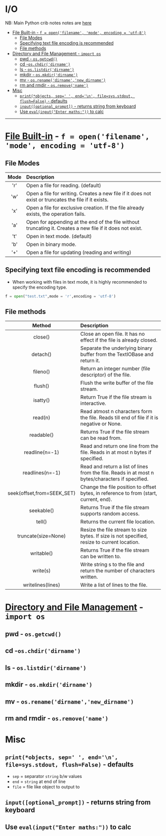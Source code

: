 # I/O <!-- omit in toc -->

NB: Main Python crib notes notes are [here](./Python_crib_notes.md)

<!-- @import "[TOC]" {cmd="toc" depthFrom=1 depthTo=6 orderedList=false} -->

<!-- code_chunk_output -->
- [File Built-in - `f = open('filename', 'mode', encoding = 'utf-8')`](#file-built-in---f--openfilename-mode-encoding--utf-8)
  - [File Modes](#file-modes)
  - [Specifying text file encoding is recommended](#specifying-text-file-encoding-is-recommended)
  - [File methods](#file-methods)
- [Directory and File Management - `import os`](#directory-and-file-management---import-os)
  - [pwd - `os.getcwd()`](#pwd---osgetcwd)
  - [cd -`os.chdir('dirname')`](#cd--oschdirdirname)
  - [ls - `os.listdir('dirname')`](#ls---oslistdirdirname)
  - [mkdir - `os.mkdir('dirname')`](#mkdir---osmkdirdirname)
  - [mv - `os.rename('dirname','new_dirname')`](#mv---osrenamedirnamenewdirname)
  - [rm and rmdir - `os.remove('name')`](#rm-and-rmdir---osremovename)
- [Misc](#misc)
  - [`print(*objects, sep=' ', end='\n', file=sys.stdout, flush=False)` - defaults](#printobjects-sep--endn-filesysstdout-flushfalse---defaults)
  - [`input([optional_prompt])` - returns string from keyboard](#inputoptionalprompt---returns-string-from-keyboard)
  - [Use `eval(input("Enter maths:"))` to calc](#use-evalinput%22enter-maths%22-to-calc)
<!-- /code_chunk_output -->

---

# [File Built-in](https://www.programiz.com/python-programming/file-operation) - `f = open('filename', 'mode', encoding = 'utf-8')`

## File Modes

Mode | Description
:---:|:-----------
'r' | Open a file for reading. (default)
'w' | Open a file for writing. Creates a new file if it does not exist or truncates the file if it exists.
'x' | Open a file for exclusive creation. If the file already exists, the operation fails.
'a' | Open for appending at the end of the file without truncating it. Creates a new file if it does not exist.
't' | Open in text mode. (default)
'b' | Open in binary mode.
'+' | Open a file for updating (reading and writing)

## Specifying text file encoding is recommended

- When working with files in text mode, it is highly recommended to specify the encoding type.

```python
f = open("test.txt",mode = 'r',encoding = 'utf-8')
```

## File methods

Method | Description
:-----:|:-----------
close() | Close an open file. It has no effect if the file is already closed.
detach() | Separate the underlying binary buffer from the TextIOBase and return it.
fileno() | Return an integer number (file descriptor) of the file.
flush() | Flush the write buffer of the file stream.
isatty() | Return True if the file stream is interactive.
read(n) | Read atmost n characters form the file. Reads till end of file if it is negative or None.
readable() | Returns True if the file stream can be read from.
readline(n=-1) | Read and return one line from the file. Reads in at most n bytes if specified.
readlines(n=-1) | Read and return a list of lines from the file. Reads in at most n bytes/characters if specified.
seek(offset,from=SEEK_SET) | Change the file position to offset bytes, in reference to from (start, current, end).
seekable() | Returns True if the file stream supports random access.
tell() | Returns the current file location.
truncate(size=None) | Resize the file stream to size bytes. If size is not specified, resize to current location.
writable() | Returns True if the file stream can be written to.
write(s) | Write string s to the file and return the number of characters written.
writelines(lines) | Write a list of lines to the file.

# [Directory and File Management](https://www.programiz.com/python-programming/directory) - `import os`

## pwd - `os.getcwd()`

## cd -`os.chdir('dirname')`

## ls - `os.listdir('dirname')`

## mkdir - `os.mkdir('dirname')`

## mv - `os.rename('dirname','new_dirname')`

## rm and rmdir - `os.remove('name')`

# Misc

## `print(*objects, sep=' ', end='\n', file=sys.stdout, flush=False)` - defaults

- `sep` = separator `string` b/w values
- `end` = `string` at end of line
- `file` = file like object to output to

## `input([optional_prompt])` - returns string from keyboard

## Use `eval(input("Enter maths:"))` to calc